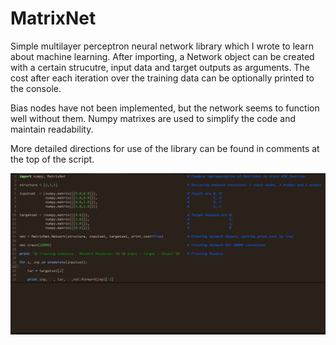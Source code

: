 # MatrixNet
Simple multilayer perceptron neural network library which I wrote to learn about machine learning. After importing, a Network object can be created with a certain strucutre, input data and target outputs as arguments. The cost after each iteration over the training data can be optionally printed to the console.

Bias nodes have not been implemented, but the network seems to function well without them. Numpy matrixes are used to simplify the code and maintain readability.

More detailed directions for use of the library can be found in comments at the top of the script.

![Example Use](https://github.com/OscarSaharoy/MatrixNet/blob/master/Example.gif) 
